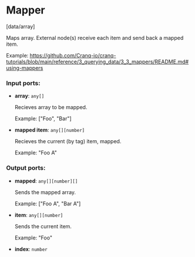 # Mapper

[data/array]

Maps array. External node(s) receive each item and send back a mapped item.

Example:
https://github.com/Cranq-io/cranq-tutorials/blob/main/reference/3_querying_data/3_3_mappers/README.md#using-mappers

### Input ports:

* __array__: `any[]`

    Recieves array to be mapped.
    
    Example:
    ["Foo", "Bar"]


* __mapped item__: `any[][number]`

    Recieves the current (by tag) item, mapped.
    
    Example:
    "Foo A"

### Output ports:

* __mapped__: `any[][number][]`

    Sends the mapped array.
    
    Example:
    ["Foo A", "Bar A"]


* __item__: `any[][number]`

    Sends the current item.
    
    Example:
    "Foo"


* __index__: `number`

